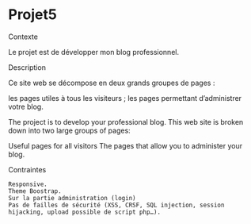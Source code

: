 # Projet5

Contexte

Le projet est de développer mon blog professionnel.

Description

Ce site web se décompose en deux grands groupes de pages :

les pages utiles à tous les visiteurs ; les pages permettant d’administrer votre blog.

The project is to develop your professional blog. This web site is broken down into two large groups of pages:

Useful pages for all visitors The pages that allow you to administer your blog.

Contraintes

    Responsive.
    Theme Boostrap.
    Sur la partie administration (login)
    Pas de failles de sécurité (XSS, CRSF, SQL injection, session hijacking, upload possible de script php…).

